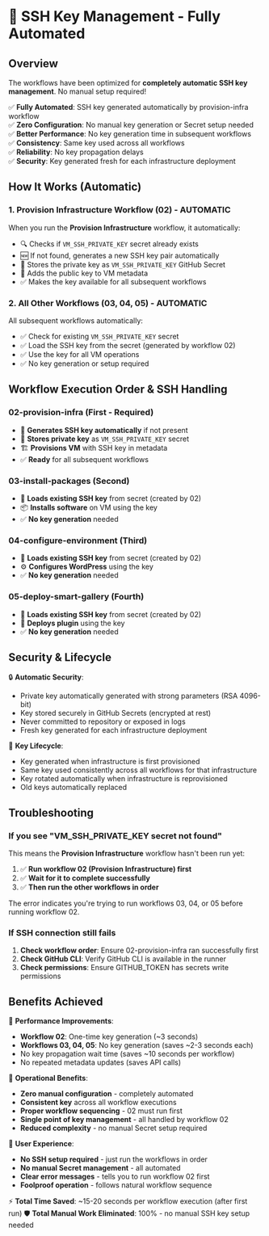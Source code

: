 # 🔑 SSH Key Management - Fully Automated

## Overview
The workflows have been optimized for **completely automatic SSH key management**. No manual setup required!

✅ **Fully Automated**: SSH key generated automatically by provision-infra workflow  
✅ **Zero Configuration**: No manual key generation or Secret setup needed  
✅ **Better Performance**: No key generation time in subsequent workflows  
✅ **Consistency**: Same key used across all workflows  
✅ **Reliability**: No key propagation delays  
✅ **Security**: Key generated fresh for each infrastructure deployment  

## How It Works (Automatic)

### 1. Provision Infrastructure Workflow (02) - **AUTOMATIC**

When you run the **Provision Infrastructure** workflow, it automatically:

- 🔍 Checks if `VM_SSH_PRIVATE_KEY` secret already exists
- 🆕 If not found, generates a new SSH key pair automatically
- 💾 Stores the private key as `VM_SSH_PRIVATE_KEY` GitHub Secret
- 🔐 Adds the public key to VM metadata
- ✅ Makes the key available for all subsequent workflows

### 2. All Other Workflows (03, 04, 05) - **AUTOMATIC**

All subsequent workflows automatically:

- ✅ Check for existing `VM_SSH_PRIVATE_KEY` secret
- ✅ Load the SSH key from the secret (generated by workflow 02)
- ✅ Use the key for all VM operations
- ✅ No key generation or setup required

## Workflow Execution Order & SSH Handling

### **02-provision-infra** (First - Required)
- 🔧 **Generates SSH key automatically** if not present
- 💾 **Stores private key** as `VM_SSH_PRIVATE_KEY` secret
- 🏗️ **Provisions VM** with SSH key in metadata
- ✅ **Ready** for all subsequent workflows

### **03-install-packages** (Second)
- 🔑 **Loads existing SSH key** from secret (created by 02)
- 📦 **Installs software** on VM using the key
- ✅ **No key generation** needed

### **04-configure-environment** (Third)
- 🔑 **Loads existing SSH key** from secret (created by 02)
- ⚙️ **Configures WordPress** using the key
- ✅ **No key generation** needed

### **05-deploy-smart-gallery** (Fourth)
- 🔑 **Loads existing SSH key** from secret (created by 02)
- 🚀 **Deploys plugin** using the key
- ✅ **No key generation** needed

## Security & Lifecycle

🔒 **Automatic Security**:
- Private key automatically generated with strong parameters (RSA 4096-bit)
- Key stored securely in GitHub Secrets (encrypted at rest)
- Never committed to repository or exposed in logs
- Fresh key generated for each infrastructure deployment

🔄 **Key Lifecycle**:
- Key generated when infrastructure is first provisioned
- Same key used consistently across all workflows for that infrastructure
- Key rotated automatically when infrastructure is reprovisioned
- Old keys automatically replaced

## Troubleshooting

### If you see "VM_SSH_PRIVATE_KEY secret not found"

This means the **Provision Infrastructure** workflow hasn't been run yet:

1. ✅ **Run workflow 02 (Provision Infrastructure) first**
2. ✅ **Wait for it to complete successfully**
3. ✅ **Then run the other workflows in order**

The error indicates you're trying to run workflows 03, 04, or 05 before running workflow 02.

### If SSH connection still fails

1. **Check workflow order**: Ensure 02-provision-infra ran successfully first
2. **Check GitHub CLI**: Verify GitHub CLI is available in the runner
3. **Check permissions**: Ensure GITHUB_TOKEN has secrets write permissions

## Benefits Achieved

🚀 **Performance Improvements**:
- **Workflow 02**: One-time key generation (~3 seconds)
- **Workflows 03, 04, 05**: No key generation (saves ~2-3 seconds each)
- No key propagation wait time (saves ~10 seconds per workflow)
- No repeated metadata updates (saves API calls)

🔧 **Operational Benefits**:
- **Zero manual configuration** - completely automated
- **Consistent key** across all workflow executions
- **Proper workflow sequencing** - 02 must run first
- **Single point of key management** - all handled by workflow 02
- **Reduced complexity** - no manual Secret setup required

🎯 **User Experience**:
- **No SSH setup required** - just run the workflows in order
- **No manual Secret management** - all automated
- **Clear error messages** - tells you to run workflow 02 first
- **Foolproof operation** - follows natural workflow sequence

⚡ **Total Time Saved**: ~15-20 seconds per workflow execution (after first run)
🛡️ **Total Manual Work Eliminated**: 100% - no manual SSH key setup needed
